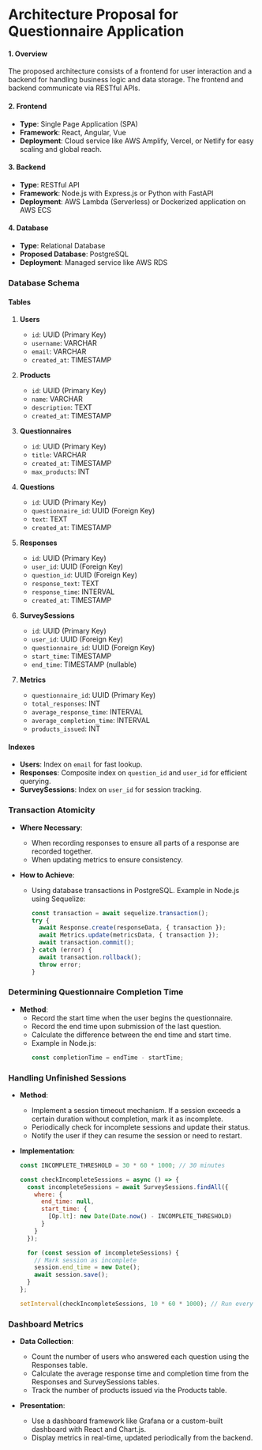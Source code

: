 # Architecture Proposal for Questionnaire Application

#### 1. **Overview**
The proposed architecture consists of a frontend for user interaction and a backend for handling business logic and data storage. The frontend and backend communicate via RESTful APIs.

#### 2. **Frontend**
- **Type**: Single Page Application (SPA)
- **Framework**: React, Angular, Vue
- **Deployment**: Cloud service like AWS Amplify, Vercel, or Netlify for easy scaling and global reach.

#### 3. **Backend**
- **Type**: RESTful API
- **Framework**: Node.js with Express.js or Python with FastAPI
- **Deployment**: AWS Lambda (Serverless) or Dockerized application on AWS ECS

#### 4. **Database**
- **Type**: Relational Database
- **Proposed Database**: PostgreSQL
- **Deployment**: Managed service like AWS RDS

### Database Schema

#### Tables

1. **Users**
   - `id`: UUID (Primary Key)
   - `username`: VARCHAR
   - `email`: VARCHAR
   - `created_at`: TIMESTAMP

2. **Products**
   - `id`: UUID (Primary Key)
   - `name`: VARCHAR
   - `description`: TEXT
   - `created_at`: TIMESTAMP

3. **Questionnaires**
   - `id`: UUID (Primary Key)
   - `title`: VARCHAR
   - `created_at`: TIMESTAMP
   - `max_products`: INT

4. **Questions**
   - `id`: UUID (Primary Key)
   - `questionnaire_id`: UUID (Foreign Key)
   - `text`: TEXT
   - `created_at`: TIMESTAMP

5. **Responses**
   - `id`: UUID (Primary Key)
   - `user_id`: UUID (Foreign Key)
   - `question_id`: UUID (Foreign Key)
   - `response_text`: TEXT
   - `response_time`: INTERVAL
   - `created_at`: TIMESTAMP

6. **SurveySessions**
   - `id`: UUID (Primary Key)
   - `user_id`: UUID (Foreign Key)
   - `questionnaire_id`: UUID (Foreign Key)
   - `start_time`: TIMESTAMP
   - `end_time`: TIMESTAMP (nullable)

7. **Metrics**
   - `questionnaire_id`: UUID (Primary Key)
   - `total_responses`: INT
   - `average_response_time`: INTERVAL
   - `average_completion_time`: INTERVAL
   - `products_issued`: INT

#### Indexes

- **Users**: Index on `email` for fast lookup.
- **Responses**: Composite index on `question_id` and `user_id` for efficient querying.
- **SurveySessions**: Index on `user_id` for session tracking.

### Transaction Atomicity

- **Where Necessary**:
  - When recording responses to ensure all parts of a response are recorded together.
  - When updating metrics to ensure consistency.

- **How to Achieve**:
  - Using database transactions in PostgreSQL. Example in Node.js using Sequelize:
    ```javascript
    const transaction = await sequelize.transaction();
    try {
      await Response.create(responseData, { transaction });
      await Metrics.update(metricsData, { transaction });
      await transaction.commit();
    } catch (error) {
      await transaction.rollback();
      throw error;
    }
    ```

### Determining Questionnaire Completion Time

- **Method**:
  - Record the start time when the user begins the questionnaire.
  - Record the end time upon submission of the last question.
  - Calculate the difference between the end time and start time.
  - Example in Node.js:
    ```javascript
    const completionTime = endTime - startTime;
    ```

### Handling Unfinished Sessions

- **Method**:
  - Implement a session timeout mechanism. If a session exceeds a certain duration without completion, mark it as incomplete.
  - Periodically check for incomplete sessions and update their status.
  - Notify the user if they can resume the session or need to restart.

- **Implementation**:
  ```javascript
  const INCOMPLETE_THRESHOLD = 30 * 60 * 1000; // 30 minutes

  const checkIncompleteSessions = async () => {
    const incompleteSessions = await SurveySessions.findAll({
      where: {
        end_time: null,
        start_time: {
          [Op.lt]: new Date(Date.now() - INCOMPLETE_THRESHOLD)
        }
      }
    });

    for (const session of incompleteSessions) {
      // Mark session as incomplete
      session.end_time = new Date();
      await session.save();
    }
  };

  setInterval(checkIncompleteSessions, 10 * 60 * 1000); // Run every 10 minutes
  ```

### Dashboard Metrics

- **Data Collection**:
  - Count the number of users who answered each question using the Responses table.
  - Calculate the average response time and completion time from the Responses and SurveySessions tables.
  - Track the number of products issued via the Products table.

- **Presentation**:
  - Use a dashboard framework like Grafana or a custom-built dashboard with React and Chart.js.
  - Display metrics in real-time, updated periodically from the backend.